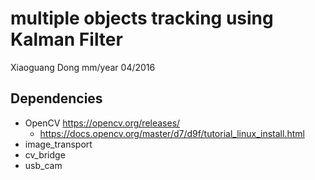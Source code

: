 # multiple objects tracking using Kalman Filter
Xiaoguang Dong mm/year 04/2016

## Dependencies
* OpenCV <https://opencv.org/releases/>
	* https://docs.opencv.org/master/d7/d9f/tutorial_linux_install.html
* image_transport
* cv_bridge
* usb_cam 
